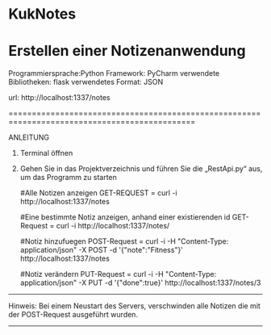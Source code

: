 # KukNotes
Erstellen einer Notizenanwendung
==============================================================================================
Programmiersprache:Python
Framework: PyCharm
verwendete Bibliotheken: flask
verwendetes Format: JSON

url: http://localhost:1337/notes

==============================================================================================

ANLEITUNG

1.  Terminal öffnen
2.  Gehen Sie in das Projektverzeichnis und führen Sie die „RestApi.py“ aus, um das Programm zu starten
    
    #Alle Notizen anzeigen
    GET-REQUEST = curl -i http://localhost:1337/notes
    
    #Eine bestimmte Notiz anzeigen, anhand einer existierenden id
    GET-Request = curl -i http://localhost:1337/notes/<id>
    
    #Notiz hinzufuegen
    POST-Request = curl -i -H "Content-Type: application/json" -X POST -d '{"note":"Fitness"}' http://localhost:1337/notes
    
    #Notiz verändern
    PUT-Request  = curl -i -H "Content-Type: application/json" -X PUT -d '{"done":true}' http://localhost:1337/notes/3  

--------------
Hinweis: Bei einem Neustart des Servers, verschwinden alle Notizen die mit der POST-Request ausgeführt wurden.

-------------
